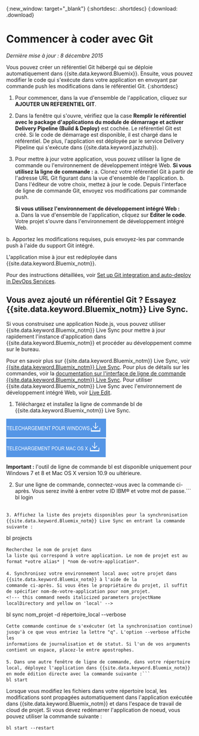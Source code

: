 {:new_window: target="_blank"}
{:shortdesc: .shortdesc}
{:download: .download}

# Commencer à coder avec Git
*Dernière mise à jour : 8 décembre 2015*  

Vous pouvez créer un référentiel Git hébergé qui se déploie automatiquement dans {{site.data.keyword.Bluemix}}. Ensuite, vous pouvez modifier le code qui s'exécute dans votre application en envoyant par commande push les modifications dans le référentiel Git. 
{:shortdesc}

1. Pour commencer, dans la vue d'ensemble de l'application, cliquez sur **AJOUTER UN REFERENTIEL GIT**.  
2. Dans la fenêtre qui s'ouvre, vérifiez que la case **Remplir le référentiel avec le package d'applications du module de démarrage et
activer Delivery Pipeline (Build & Deploy)** est cochée. Le référentiel Git est créé. Si le code de démarrage est disponible, il est chargé dans le référentiel. De
plus, l'application est déployée par le service Delivery Pipeline qui s'exécute dans {{site.data.keyword.jazzhub}}.  
3. Pour mettre à jour votre application, vous pouvez utiliser la ligne de commande ou l'environnement de développement intégré Web.
**Si vous utilisez la ligne de commande :**
   a. Clonez votre référentiel Git à partir de l'adresse URL Git figurant dans la vue d'ensemble de l'application.
b. Dans l'éditeur de votre choix, mettez à jour le code. Depuis l'interface de ligne de commande Git, envoyez vos modifications par commande push.  
	    
   **Si vous utilisez l'environnement de développement intégré Web :**  
   a. Dans la vue d'ensemble de l'application, cliquez sur **Editer le code**. Votre projet s'ouvre dans l'environnement de
développement intégré Web.
  
b. Apportez les modifications requises, puis envoyez-les par commande push à l'aide du support Git intégré.  
		
L'application mise à jour est redéployée dans {{site.data.keyword.Bluemix_notm}}.  

Pour des instructions détaillées, voir [Set up Git integration
and auto-deploy in DevOps Services](https://hub.jazz.net/tutorials/jazzeditor/#git_integration_and_autodeployment).

## Vous avez ajouté un référentiel Git ? Essayez {{site.data.keyword.Bluemix_notm}} Live Sync.   

Si vous construisez une application Node.js, vous pouvez utiliser {{site.data.keyword.Bluemix_notm}} Live Sync pour mettre à jour rapidement l'instance d'application dans {{site.data.keyword.Bluemix_notm}} et procéder au développement comme sur le bureau.   

Pour en savoir plus sur {{site.data.keyword.Bluemix_notm}} Live Sync, voir
[{{site.data.keyword.Bluemix_notm}} Live Sync](../develop/bluemixlive.html). Pour plus de détails sur les commandes, voir la
[documentation sur l'interface de ligne de commande {{site.data.keyword.Bluemix_notm}} Live Sync](../cli/reference/bl/index.html). Pour
utiliser {{site.data.keyword.Bluemix_notm}} Live Sync avec l'environnement de développement intégré Web, voir [Live
Edit](../develop/bluemixlive.html).

1. Téléchargez et installez la ligne de commande bl de {{site.data.keyword.Bluemix_notm}} Live Sync. 

<p>
<a class="xref" href="http://livesyncdownload.ng.bluemix.net/downloads/blive_setup.msi" target="_blank" title="(Ouverture dans un nouvel onglet ou une nouvelle fenêtre)"><img class="image" src="images/bl_gs_icons_windows_b.png" alt="Bouton de téléchargement de la ligne de commande bl Windows" /> </a> <a class="xref" href="http://livesyncdownload.ng.bluemix.net/downloads/BluemixLive.pkg" target="_blank" title="(Ouverture dans un nouvel onglet ou une nouvelle fenêtre)"><img class="image" src="images/bl_gs_icons_mac-osx_b.png" alt="Bouton de téléchargement de la ligne de commande bl Mac" /> </a> </p>

**Important :** l'outil de ligne de commande bl est disponible uniquement pour Windows 7
et 8 et Mac OS X version 10.9 ou ultérieure.  

2. Sur une ligne de commande, connectez-vous avec la commande ci-après. Vous serez invité à entrer votre ID IBM® et votre mot de passe.```
bl login
```

3. Affichez la liste des projets disponibles pour la synchronisation {{site.data.keyword.Bluemix_notm}} Live Sync en entrant la commande
suivante :
```
bl projects
```
Recherchez le nom de projet dans
la liste qui correspond à votre application. Le nom de projet est au format *votre alias* | *nom de-votre-application*. 

4. Synchronisez votre environnement local avec votre projet dans {{site.data.keyword.Bluemix_notm}} à l'aide de la
commande ci-après. Si vous êtes le propriétaire du projet, il suffit de spécifier nom-de-votre-application pour nom_projet. 
<!--- this command needs italicized parameters projectName localDirectory and yellow on 'local' -->
```
bl sync nom_projet -d répertoire_local --verbose
```
Cette commande continue de s'exécuter (et la synchronisation continue) jusqu'à ce que vous entriez la lettre "q". L'option --verbose affiche les
informations de journalisation et de statut. Si l'un de vos arguments contient un espace, placez-le entre apostrophes. 

5. Dans une autre fenêtre de ligne de commande, dans votre répertoire local, déployez l'application dans {{site.data.keyword.Bluemix_notm}}
en mode édition directe avec la commande suivante :```
bl start
```  

Lorsque vous modifiez les fichiers dans votre répertoire local, les modifications sont propagées automatiquement dans l'application exécutée dans {{site.data.keyword.Bluemix_notm}} et dans l'espace de travail de cloud de projet. Si vous devez
redémarrer l'application de noeud, vous pouvez utiliser la commande suivante :
```
bl start --restart 
```
